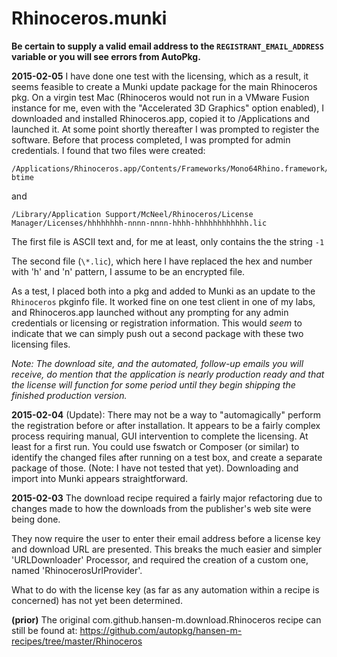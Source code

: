 Rhinoceros.munki
================

**Be certain to supply a valid email address to the `REGISTRANT_EMAIL_ADDRESS` variable or you will see errors from AutoPkg.**

**2015-02-05**
I have done one test with the licensing, which as a result, it seems feasible to create a Munki update package for the main Rhinoceros pkg. On a virgin test Mac (Rhinoceros would not run in a VMware Fusion instance for me, even with the "Accelerated 3D Graphics" option enabled), I downloaded and installed Rhinoceros.app, copied it to /Applications and launched it. At some point shortly thereafter I was prompted to register the software. Before that process completed, I was prompted for admin credentials. I found that two files were created:

```
/Applications/Rhinoceros.app/Contents/Frameworks/Mono64Rhino.framework/Versions/3.6.0/Resources/etc/mono/registry/last-btime
```
and
```
/Library/Application Support/McNeel/Rhinoceros/License Manager/Licenses/hhhhhhhh-nnnn-nnnn-hhhh-hhhhhhhhhhhh.lic
```

The first file is ASCII text and, for me at least, only contains the the string `-1`

The second file (`\*.lic`), which here I have replaced the hex and number with 'h' and 'n' pattern, I assume to be an encrypted file.

As a test, I placed both into a pkg and added to Munki as an update to the `Rhinoceros` pkginfo file. It worked fine on one test client in one of my labs, and Rhinoceros.app launched without any prompting for any admin credentials or licensing or registration information. This would *seem* to indicate that we can simply push out a second package with these two licensing files.

*Note: The download site, and the automated, follow-up emails you will receive, do mention that the application is nearly production ready and that the license will function for some period until they begin shipping the finished production version.*


**2015-02-04**
(Update): There may not be a way to "automagically" perform the registration before or after installation. It appears to be a fairly complex process requiring manual, GUI intervention to complete the licensing. At least for a first run. You could use fswatch or Composer (or similar) to identify the changed files after running on a test box, and create a separate package of those. (Note: I have not tested that yet). Downloading and import into Munki appears straightforward.


**2015-02-03**
The download recipe required a fairly major refactoring due to changes made to how the downloads from the publisher's web site were being done.

They now require the user to enter their email address before a license key and download URL are presented. This breaks the much easier and simpler 'URLDownloader' Processor, and required the creation of a custom one, named 'RhinocerosUrlProvider'.

What to do with the license key (as far as any automation within a recipe is concerned) has not yet been determined.


**(prior)**
The original com.github.hansen-m.download.Rhinoceros recipe can still be found at:
https://github.com/autopkg/hansen-m-recipes/tree/master/Rhinoceros


